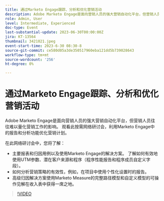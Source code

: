 ```yaml
---
title: 通过Marketo Engage跟踪、分析和优化营销活动
description: Adobe Marketo Engage是面向营销人员的强大营销自动化平台，但营销人员往往难以量化营销工作的影响。 观看此按需网络研讨会，利用Marketo Engage中的报告和分析功能优化营销计划。 在此网络研讨会中，您将了解 — 关键报告和归因用例以及使用Marketo Engage的解决方案。 了解如何有效地使用UTM参数、潜在客户来源和程序（程序性能报告和程序成员自定义字段）。  如何分析营销策略的有效性，例如，在项目中使用个性化设置时的报告。   高级归因解决方案使用Marketo Measure的完整路径模型和自定义模型的可操作见解在收入表中获得一席之地。
role: Admin, User
level: Intermediate, Experienced
doc-type: Event
last-substantial-update: 2023-06-30T00:00:00Z
jira: KT-13564
thumbnail: 3421021.jpeg
event-start-time: 2023-6-30 08:30-8
source-git-commit: ce580d05a3de350517960eba121dd5b739028643
workflow-type: tm+mt
source-wordcount: '256'
ht-degree: 0%

---
```



# 通过Marketo Engage跟踪、分析和优化营销活动

Adobe Marketo Engage是面向营销人员的强大营销自动化平台，但营销人员往往难以量化营销工作的影响。 观看此按需网络研讨会，利用Marketo Engage中的报告和分析功能优化营销计划。

在此网络研讨会中，您将了解：

* 主要报表和归因用例以及使用Marketo Engage的解决方案。 了解如何有效地使用UTM参数、潜在客户来源和程序（程序性能报告和程序成员自定义字段）。
* 如何分析营销策略的有效性，例如，在项目中使用个性化设置时的报告。
* 高级归因解决方案使用Marketo Measure的完整路径模型和自定义模型的可操作见解在收入表中获得一席之地。

>[!VIDEO](https://video.tv.adobe.com/v/3421021/?learn=on)